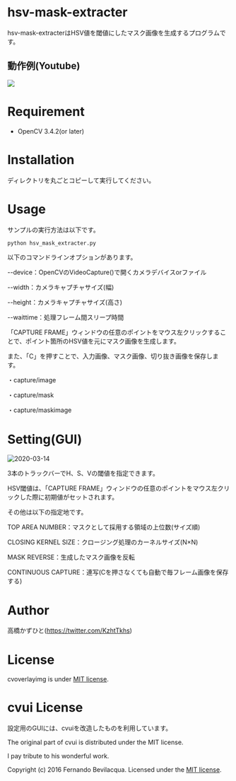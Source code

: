 # hsv-mask-extracter
 hsv-mask-extracterはHSV値を閾値にしたマスク画像を生成するプログラムです。

## 動作例(Youtube)
[![](https://img.youtube.com/vi/R-w-efaOKbY/0.jpg)](https://www.youtube.com/watch?v=R-w-efaOKbY)

# Requirement
 
* OpenCV 3.4.2(or later)
 
# Installation
 
ディレクトリを丸ごとコピーして実行してください。
 
# Usage
 
サンプルの実行方法は以下です。
 
```bash
python hsv_mask_extracter.py
```

以下のコマンドラインオプションがあります。

--device：OpenCVのVideoCapture()で開くカメラデバイスorファイル

--width：カメラキャプチャサイズ(幅)

--height：カメラキャプチャサイズ(高さ)

--waittime：処理フレーム間スリープ時間

「CAPTURE FRAME」ウィンドウの任意のポイントをマウス左クリックすることで、ポイント箇所のHSV値を元にマスク画像を生成します。

また、「C」を押すことで、入力画像、マスク画像、切り抜き画像を保存します。

・capture/image

・capture/mask

・capture/maskimage
 
# Setting(GUI)

![2020-03-14](https://user-images.githubusercontent.com/37477845/76676149-d2746580-6603-11ea-8c96-808e036dc2e2.png)

3本のトラックバーでH、S、Vの閾値を指定できます。

HSV閾値は、「CAPTURE FRAME」ウィンドウの任意のポイントをマウス左クリックした際に初期値がセットされます。

その他は以下の指定地です。

TOP AREA NUMBER：マスクとして採用する領域の上位数(サイズ順)

CLOSING KERNEL SIZE：クロージング処理のカーネルサイズ(N×N)

MASK REVERSE：生成したマスク画像を反転

CONTINUOUS CAPTURE：連写(Cを押さなくても自動で毎フレーム画像を保存する)



# Author
高橋かずひと(https://twitter.com/KzhtTkhs)
 
# License 
cvoverlayimg is under [MIT license](https://en.wikipedia.org/wiki/MIT_License).

# cvui License

設定用のGUIには、cvuiを改造したものを利用しています。

The original part of cvui is distributed under the MIT license.

I pay tribute to his wonderful work.

Copyright (c) 2016 Fernando Bevilacqua. Licensed under the [MIT license](LICENSE.md).

